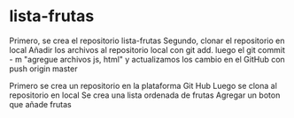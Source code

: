 # lista-frutas
Primero, se crea el repositorio lista-frutas
Segundo, clonar el repositorio en local
Añadir los archivos al repositorio local con git add.
luego el git commit - m "agregue archivos js, html"
y actualizamos los cambio en el GitHub con push origin master

Primero se crea un repositorio en la plataforma Git Hub
Luego se clona al repositorio en local
Se crea una lista ordenada de frutas
Agregar un boton que añade frutas
